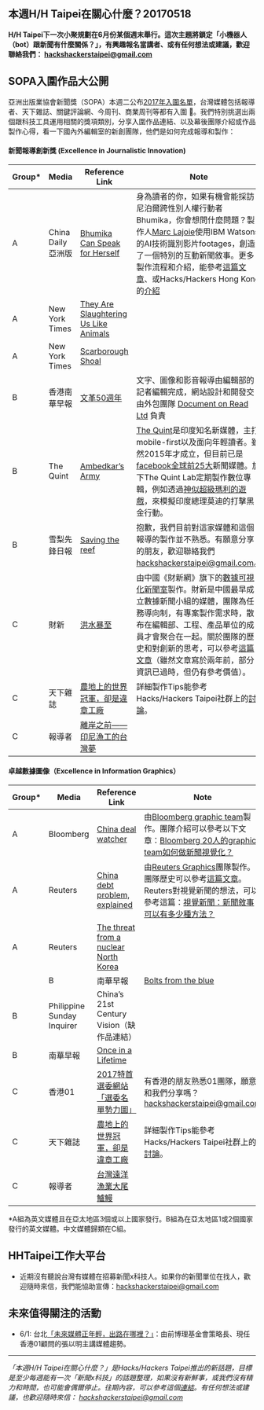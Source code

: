 ## 本週H/H Taipei在關心什麼？20170518

**H/H Taipei下一次小聚規劃在6月份某個週末舉行。這次主題將鎖定「小機器人（bot）跟新聞有什麼關係？」，有興趣報名當講者、或有任何想法或建議，歡迎聯絡我們： <hackshackerstaipei@gmail.com>**


## SOPA入圍作品大公開

亞洲出版業協會新聞獎（SOPA）本週二公布[2017年入圍名單](https://www.sopawards.com/awards/awards-winners-article/)，台灣媒體包括報導者、天下雜誌、關鍵評論網、今周刊、商業周刊等都有入圍 🎉。我們特別挑選出兩個跟科技工具運用相關的獎項類別，分享入圍作品連結、以及幕後團隊介紹或作品製作心得，看一下國內外編輯室的新創團隊，他們是如何完成報導和製作：

####  新聞報導創新獎 (Excellence in Journalistic Innovation)
   |Group*| Media |Reference Link| Note  |
   |---|---|---|---|
   |A |China Daily亞洲版|[Bhumika Can Speak for Herself](https://projects.asiaweekly.com/bhumika-can-speak-for-herself) | 身為讀者的你，如果有機會能採訪尼泊爾跨性別人權行動者Bhumika，你會想問什麼問題？製作人[Marc Lajoie](http://marclajoie.info/)使用IBM Watsons的AI技術識別影片footages，創造了一個特別的互動新聞敘事。更多製作流程和介紹，能參考[這篇文章](https://www.journalism.co.uk/news/ai-powered-interview-answers-people-s-questions-about-transgender-issues-in-real-time/s2/a689069/)、或Hacks/Hackers Hong Kong的[介紹](https://hackshackers.com/blog/2016/10/saying-goodbye-hackshackers-hong-kong/) |
   |A |New York Times|[They Are Slaughtering Us Like Animals](https://www.nytimes.com/interactive/2016/12/07/world/asia/rodrigo-duterte-philippines-drugs-killings.html)||
   |A |New York Times|[Scarborough Shoal](https://www.nytimes.com/interactive/2016/07/10/world/asia/south-china-sea-scarborough-shoal-philippines-hague.html?_r=1)||
   |B |香港南華早報|[文革50週年](http://multimedia.scmp.com/cultural-revolution)    | 文字、圖像和影音報導由編輯部的記者編輯完成，網站設計和開發交由外包團隊 [Document on Read Ltd](http://www.documentonready.com/index.php?lang=tc) 負責 |   
   |B |The Quint |[Ambedkar’s Army](https://www.thequint.com/quintlab/ambedkar-dalit-army-fights-caste-atrocities-in-uttar-pradesh)      |  [The Quint](https://www.journalism.co.uk/news/inside-the-quint-the-indian-media-start-up-getting-news-to-younger-audiences-on-mobile-and-social-media/s2/a659535/)是印度知名新媒體，主打mobile-first以及面向年輕讀者。雖然2015年才成立，但目前已是[facebook全球前25大](https://www.newswhip.com/2016/05/biggest-facebook-publishers-april-2016/#biEYkCyDGJ8yfkBJ.97)新聞媒體。旗下The Quint Lab定期製作數位專輯，例如透過[神似超級瑪利的遊戲](https://www.thequint.com/quintlab/the-kaala-dhan-game/)，來模擬印度總理莫迪的打擊黑金行動。 |   
   |B |雪梨先鋒日報|[Saving the reef](http://www.smh.com.au/interactive/2016/saving-the-reef)| 抱歉，我們目前對這家媒體和這個報導的製作並不熟悉。有願意分享的朋友，歡迎聯絡我們 <hackshackerstaipei@gmail.com>。|  
   |C |財新|[洪水暴至](http://datanews.caixin.com/mobile/flood)|由中國《財新網》旗下的[數據可視化新聞室](http://vislab.caixin.com/)製作。財新是中國最早成立數據新聞小組的媒體，團隊為任務導向制，有專案製作需求時，散布在編輯部、工程、產品單位的成員才會聚合在一起。關於團隊的歷史和對創新的思考，可以參考[這篇文章](http://chuansong.me/n/374939851351)（雖然文章寫於兩年前，部分資訊已過時，但仍有參考價值）。|
   |C |天下雜誌|[農地上的世界冠軍，卻是違章工廠](http://topic.cw.com.tw/2016landfactory)|詳細製作Tips能參考Hacks/Hackers Taipei社群上的[討論](https://www.facebook.com/groups/hackshackerstaipei/permalink/914040808731835/?match=6L6y5ZywIOS4iiDnmoQg5LiW55WMIOWGoOi7jSzlhqDou40s6L6y5ZywLOS4lueVjA%3D%3D)。 |
   |C |   報導者| [離岸之前——印尼漁工的台灣夢](https://www.twreporter.org/a/photoessay-far-sea-fishing/)

#### 卓越數據圖像（Excellence in Information Graphics）

   |Group*| Media |Reference Link| Note  |
   | --- |---|---|---|
   |A |Bloomberg|[China deal watcher](https://www.bloomberg.com/graphics/2016-china-deals) | 由[Bloomberg graphic team](https://twitter.com/BBGVisualData)製作。團隊介紹可以參考以下文章：[Bloomberg 20人的graphic team如何做新聞視覺化？](https://digiday.com/media/bloomberg-graphics-team/) |
   |A |Reuters|[China debt problem, explained](http://fingfx.thomsonreuters.com/gfx/rngs/CHINA-DEBT-GRAPHIC/0100315H2LG/)    | 由[Reuters Graphics](https://twitter.com/reutersgraphics)團隊製作。團隊歷史可以參考[這篇文章](http://www.thebaron.info/archives/how-reuters-news-graphics-began-25-years-ago)。Reuters對視覺新聞的想法，可以參考這篇：[視覺新聞：新聞敘事可以有多少種方法？](https://blogs.thomsonreuters.com/answerson/visual-journalism-many-ways-can-tell-story/) |   
   |A |Reuters | [The threat from a nuclear North Korea](http://www.reuters.com/article/northkorea-missiles-graphic-idUSL4N1EZ285) |    |   
   |B |南華早報|[Bolts from the blue](http://multimedia.scmp.com/2016/lightning)|一個graphic designer跟一名文字編輯，以人力最精簡的組合完成了香港「閃電」視覺化。|
   |B |Philippine Sunday Inquirer|China’s 21st Century Vision（缺作品連結）
   |B |南華早報|[Once in a Lifetime](https://www.sopawards.com/wp-content/uploads/2017/03/Once-in-a-Lifetime.pdf)
   |C   |香港01|[2017特首選委網站「選委名單勢力圖」](http://2017hkceelection.hk01.com/electioncommitteelist) | 有香港的朋友熟悉01團隊，願意和我們分享嗎？<hackshackerstaipei@gmail.com>
   |C   |天下雜誌|[農地上的世界冠軍，卻是違章工廠](http://topic.cw.com.tw/2016landfactory)|詳細製作Tips能參考Hacks/Hackers Taipei社群上的[討論](https://www.facebook.com/groups/hackshackerstaipei/permalink/914040808731835/?match=6L6y5ZywIOS4iiDnmoQg5LiW55WMIOWGoOi7jSzlhqDou40s6L6y5ZywLOS4lueVjA%3D%3D)。 |
   |C   |   報導者| [台灣遠洋漁業大尾鱸鰻](https://www.twreporter.org/i/infographic-far-sea-fishing)

*A組為英文媒體且在亞太地區3個或以上國家發行。B組為在亞太地區1或2個國家發行的英文媒體。中文媒體歸類在C組。

## HHTaipei工作大平台 
- 近期沒有聽說台灣有媒體在招募新聞x科技人。如果你的新聞單位在找人，歡迎隨時來信，我們能協助宣傳：<hackshackerstaipei@gmail.com>

## 未來值得關注的活動
- 6/1: 台北[「未來媒體正年輕，出路在哪裡？」](https://www.facebook.com/events/1300199190017598/?acontext=%7B%22ref%22%3A%224%22%2C%22feed_story_type%22%3A%22308%22%2C%22action_history%22%3A%22null%22%7D)：由前博理基金會策略長、現任香港01顧問的張以明主講媒體趨勢。

---
*「本週H/H Taipei在關心什麼？」是Hacks/Hackers Taipei推出的新話題，目標是至少每週能有一次「新聞x科技」的話題整理，如果沒有新鮮事，或我們沒有精力和時間，也可能會偶爾停止。往期內容，可以參考這個[連結](https://github.com/hackshackerstaipei/newsletter)。有任何想法或建議，也歡迎隨時來信： <hackshackerstaipei@gmail.com>*
